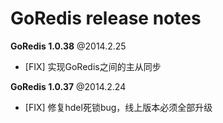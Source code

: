 GoRedis release notes
=====================

**GoRedis 1.0.38** @2014.2.25

* [FIX] 实现GoRedis之间的主从同步

**GoRedis 1.0.37** @2014.2.24 

* [FIX] 修复hdel死锁bug，线上版本必须全部升级

